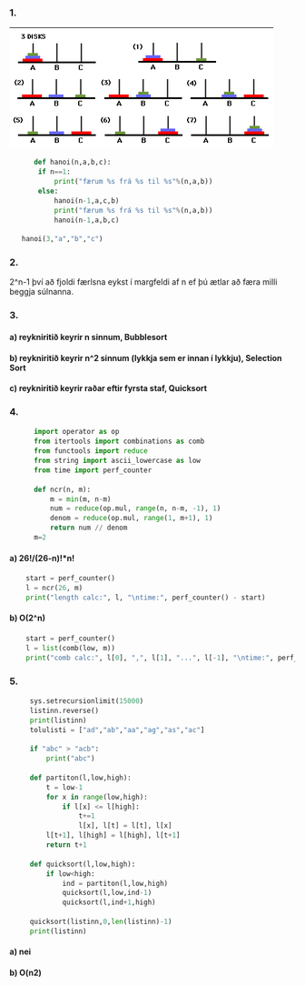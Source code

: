 ### 1.
![Tower](https://github.com/robertatli/FORR3RR-Reiknirit/blob/master/Verkefni3/tower.png)
```python
      def hanoi(n,a,b,c):
       if n==1:
           print("færum %s frá %s til %s"%(n,a,b))
       else:
           hanoi(n-1,a,c,b)
           print("færum %s frá %s til %s"%(n,a,b))
           hanoi(n-1,a,b,c)

   hanoi(3,"a","b","c")
```

### 2. 
2^n-1 því að fjoldi færlsna eykst í margfeldi af n ef þú ætlar að færa milli beggja súlnanna.


### 3. 
  #### a) reykniritið keyrir n sinnum, Bubblesort
   
  #### b) reykniritið keyrir n^2 sinnum (lykkja sem er innan í lykkju), Selection Sort
   
  #### c) reykniritið keyrir raðar eftir fyrsta staf, Quicksort
   
   
### 4. 
```python
      import operator as op
      from itertools import combinations as comb
      from functools import reduce
      from string import ascii_lowercase as low
      from time import perf_counter
      
      def ncr(n, m):
          m = min(m, n-m)
          num = reduce(op.mul, range(n, n-m, -1), 1)
          denom = reduce(op.mul, range(1, m+1), 1)
          return num // denom
      m=2
```
  #### a) 26!/(26-n)!*n!
  
  ```python
      start = perf_counter()
      l = ncr(26, m)
      print("length calc:", l, "\ntime:", perf_counter() - start)
  ```
   
  #### b) O(2^n)
  
  ```python
      start = perf_counter()
      l = list(comb(low, m))
      print("comb calc:", l[0], ",", l[1], "...", l[-1], "\ntime:", perf_counter() - start)
  ```
  
 ### 5.
 ```python
      sys.setrecursionlimit(15000)
      listinn.reverse()
      print(listinn)
      tolulisti = ["ad","ab","aa","ag","as","ac"]

      if "abc" > "acb":
          print("abc")
          
      def partiton(l,low,high):
          t = low-1
          for x in range(low,high):
              if l[x] <= l[high]:
                  t+=1
                  l[x], l[t] = l[t], l[x]
          l[t+1], l[high] = l[high], l[t+1]
          return t+1

      def quicksort(l,low,high):
          if low<high:
              ind = partiton(l,low,high)
              quicksort(l,low,ind-1)
              quicksort(l,ind+1,high)

      quicksort(listinn,0,len(listinn)-1)
      print(listinn)
 ```
  #### a) nei
 
  #### b) O(n2)


